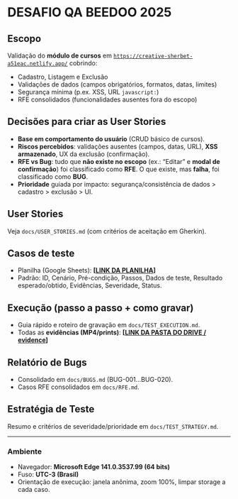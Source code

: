 # DESAFIO QA BEEDOO 2025

##  Escopo
Validação do **módulo de cursos** em [`https://creative-sherbet-a51eac.netlify.app/`](https://creative-sherbet-a51eac.netlify.app/) cobrindo:
- Cadastro, Listagem e Exclusão
- Validações de dados (campos obrigatórios, formatos, datas, limites)
- Segurança mínima (p.ex. XSS, URL `javascript:`)
- RFE consolidados (funcionalidades ausentes fora do escopo)

##  Decisões para criar as User Stories
- **Base em comportamento do usuário** (CRUD básico de cursos).
- **Riscos percebidos**: validações ausentes (campos, datas, URL), **XSS armazenado**, UX da exclusão (confirmação).
- **RFE vs Bug**: tudo que **não existe no escopo** (ex.: “Editar” e **modal de confirmação**) foi classificado como **RFE**. O que existe, mas **falha**, foi classificado como **BUG**.
- **Prioridade** guiada por impacto: segurança/consistência de dados > cadastro > exclusão > UI.

##  User Stories
Veja `docs/USER_STORIES.md` (com critérios de aceitação em Gherkin).

##  Casos de teste
- Planilha (Google Sheets): **[[LINK DA PLANILHA](https://docs.google.com/spreadsheets/d/1IFP406HxHvCxfDRIIRIK-XRMz3UyOoBAmabWJq3toE0/edit?usp=sharing)]**
- Padrão: ID, Cenário, Pré-condição, Passos, Dados de teste, Resultado esperado/obtido, Evidências, Severidade, Status.

##  Execução (passo a passo + como gravar)
- Guia rápido e roteiro de gravação em `docs/TEST_EXECUTION.md`.
- Todas as **evidências (MP4/prints)**: **[[LINK DA PASTA DO DRIVE / evidence](https://drive.google.com/drive/folders/1FvXUU9q3M5sd4BVJ_PCg9cts4X8uClsu?usp=drive_link)]**

##  Relatório de Bugs
- Consolidado em `docs/BUGS.md` (BUG-001…BUG-020).
- Casos RFE consolidados em `docs/RFE.md`.

##  Estratégia de Teste
Resumo e critérios de severidade/prioridade em `docs/TEST_STRATEGY.md`.

---

### Ambiente
- Navegador: **Microsoft Edge 141.0.3537.99 (64 bits)**
- Fuso: **UTC-3 (Brasil)**
- Orientação de execução: janela anônima, zoom 100%, limpar storage a cada caso.

